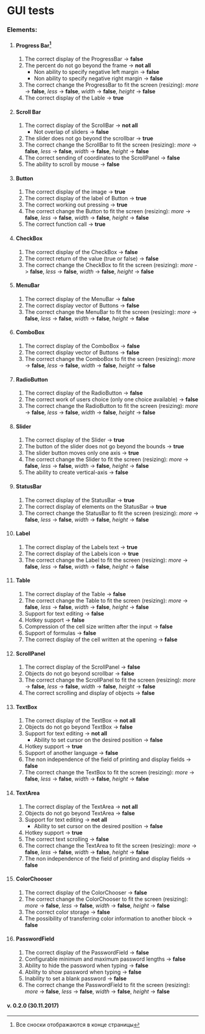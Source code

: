 # GUI tests
### Elements:

1. #### Progress Bar[^1]

	1. The correct display of the ProgressBar -> **false**
	2. The percent do not go beyond the frame -> **not all**
		- Non ability to specify negative left margin -> **false**
		- Non ability to specify negative right margin -> **false**
	3. The correct сhange the ProgressBar to fit the screen (resizing): *more* -> **false**, *less* -> **false**, *width* -> **false**, *height* -> **false** 
	4. The correct display of the Lable -> **true**


2. #### Scroll Bar

	1. The correct display of the ScrollBar -> **not all** 
		- Not overlap of sliders -> **false**
	2. The slider does not go beyond the scrollbar -> **true**
	3. The correct сhange the ScrollBar to fit the screen (resizing): *more* -> **false**, *less* -> **false**, *width* -> **false**, *height* -> **false** 
	4. The correct sending of coordinates to the ScrollPanel -> **false**
	5. The ability to scroll by mouse -> **false**

3. #### Button

	1. The correct display of the image -> **true**
	2. The correct display of the label of Button -> **true**
	3. The correct working out pressing -> **true**
	4. The correct сhange the Button to fit the screen (resizing): *more* -> **false**, *less* -> **false**, *width* -> **false**, *height* -> **false** 
	5. The correct function call -> **true**

4. #### CheckBox
	1. The correct display of the CheckBox -> **false**
	2. The correct return of the value (true or false) -> **false**
	3. The correct сhange the CheckBox to fit the screen (resizing): *more* -> **false**, *less* -> **false**, *width* -> **false**, *height* -> **false** 
5. #### MenuBar

	1. The correct display of the MenuBar -> **false**
	2. The correct display vector of Buttons -> **false**
	3. The correct сhange the MenuBar to fit the screen (resizing): *more* -> **false**, *less* -> **false**, *width* -> **false**, *height* -> **false** 

6. #### ComboBox 

	1. The correct display of the ComboBox -> **false**
	2. The correct display vector of Buttons -> **false**
	3. The correct сhange the ComboBox  to fit the screen (resizing): *more* -> **false**, *less* -> **false**, *width* -> **false**, *height* -> **false** 


7. #### RadioButton

	1. The correct display of the RadioButton -> **false**
	2. The correct work of users choice (only one choice available) -> **false**
	3. The correct сhange the RadioButton to fit the screen (resizing): *more* -> **false**, *less* -> **false**, *width* -> **false**, *height* -> **false** 


8. #### Slider

	1. The correct display of the Slider -> **true**
	2. The button of the slider does not go beyond the bounds -> **true**
	3. The slider button moves only one axis -> **true**
	4. The correct сhange the Slider to fit the screen (resizing): *more* -> **false**, *less* -> **false**, *width* -> **false**, *height* -> **false** 
	5. The ability to create vertical-axis -> **false** 


9. #### StatusBar

	1. The correct display of the StatusBar -> **true**
	2. The correct display of elements on the StatusBar -> **true**
	3. The correct сhange the StatusBar to fit the screen (resizing): *more* -> **false**, *less* -> **false**, *width* -> **false**, *height* -> **false** 

10. #### Label 

	1. The correct display of the Labels text -> **true**
	2. The correct display of the Labels icon -> **true**
	3. The correct сhange the Label to fit the screen (resizing): *more* -> **false**, *less* -> **false**, *width* -> **false**, *height* -> **false** 

11. #### Table

	1. The correct display of the Table -> **false** 
	2. The correct сhange the Table to fit the screen (resizing): *more* -> **false**, *less* -> **false**, *width* -> **false**, *height* -> **false** 
	3. Support for text editing -> **false** 
	4. Hotkey support -> **false** 
	5. Compression of the cell size written after the input -> **false** 
	6. Support of formulas -> **false** 
	7. The correct display of the cell written at the opening -> **false** 

12. #### ScrollPanel

	1. The correct display of the ScrollPanel -> **false** 
	2. Objects do not go beyond scrollbar -> **false** 
	3. The correct сhange the ScrollPanel to fit the screen (resizing): *more* -> **false**, *less* -> **false**, *width* -> **false**, *height* -> **false** 
	4. The correct scrolling and display of objects -> **false** 

13. #### TextBox

	1. The correct display of the TextBox -> **not all**
	2. Objects do not go beyond TextBox -> **false**
	3. Support for text editing -> **not all**
		- Ability to set cursor on the desired position -> **false** 
	4. Hotkey support -> **true**
 	5. Support of another language -> **false** 
	6. The non independence of the field of printing and display fields -> **false** 
	7. The correct сhange the TextBox to fit the screen (resizing): *more* -> **false**, *less* -> **false**, *width* -> **false**, *height* -> **false** 

14. #### TextArea

	1. The correct display of the TextArea -> **not all**
	2. Objects do not go beyond TextArea -> **false**
	3. Support for text editing -> **not all**
		- Ability to set cursor on the desired position -> **false**
	4. Hotkey support -> **true**
	5. The correct text scrolling -> **false**
	6. The correct сhange the TextArea to fit the screen (resizing): *more* -> **false**, *less* -> **false**, *width* -> **false**, *height* -> **false** 
	7. The non independence of the field of printing and display fields -> **false**

15. #### ColorChooser

	1. The correct display of the ColorChooser -> **false**
	2. The correct сhange the ColorChooser to fit the screen (resizing): *more* -> **false**, *less* -> **false**, *width* -> **false**, *height* -> **false** 
	3. The correct color storage -> **false**
	4. The possibility of transferring color information to another block -> **false**

16. #### PasswordField

	1. The correct display of the PasswordField -> **false**
	2. Configurable minimum and maximum password lengths -> **false**
	3. Ability to hide the password when typing -> **false**
	4. Ability to show password when typing -> **false**
	5. Inability to set a blank password -> **false**
	6. The correct сhange the PasswordField to fit the screen (resizing): *more* -> **false**, *less* -> **false**, *width* -> **false**, *height* -> **false** 
[^1]: Все сноски отображаются в конце страницы
#### v. 0.2.0 (30.11.2017)
